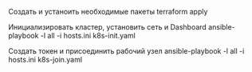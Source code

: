 Создать и устаноить необходимые пакеты
terraform apply

Инициализировать кластер, установить сеть и Dashboard
ansible-playbook -l all -i hosts.ini k8s-init.yaml

Создать токен и присоединить рабочий узел
ansible-playbook -l all -i hosts.ini k8s-join.yaml
